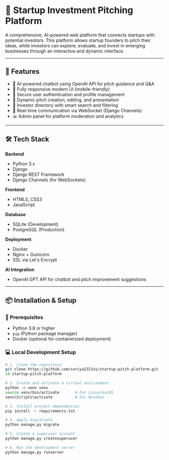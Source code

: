 # 🚀 Startup Investment Pitching Platform

A comprehensive, AI-powered web platform that connects startups with potential investors. This platform allows startup founders to pitch their ideas, while investors can explore, evaluate, and invest in emerging businesses through an interactive and dynamic interface.

----

## 🌟 Features

- 🤖 AI-powered chatbot using OpenAI API for pitch guidance and Q&A
- 📱 Fully responsive modern UI (mobile-friendly)
- 🔐 Secure user authentication and profile management
- 📄 Dynamic pitch creation, editing, and presentation
- 🧠 Investor directory with smart search and filtering
- 🔄 Real-time communication via WebSocket (Django Channels)
- 📊 Admin panel for platform moderation and analytics

---

## 🛠️ Tech Stack

**Backend**  
- Python 3.x  
- Django  
- Django REST Framework  
- Django Channels (for WebSockets)

**Frontend**  
- HTML5, CSS3  
- JavaScript 

**Database**  
- SQLite (Development)  
- PostgreSQL (Production)

**Deployment**  
- Docker  
- Nginx + Gunicorn  
- SSL via Let's Encrypt

**AI Integration**  
- OpenAI GPT API for chatbot and pitch improvement suggestions

---

## 📦 Installation & Setup

### 🔧 Prerequisites

- Python 3.8 or higher  
- `pip` (Python package manager)  
- Docker (optional for containerized deployment)

### 💻 Local Development Setup

```bash
# 1. Clone the repository
git clone https://github.com/suriya2311ss/startup-pitch-platform.git
cd startup-pitch-platform

# 2. Create and activate a virtual environment
python -m venv venv
source venv/bin/activate       # For Linux/macOS
venv\Scripts\activate          # For Windows

# 3. Install project dependencies
pip install -r requirements.txt

# 4. Apply migrations
python manage.py migrate

# 5. Create a superuser account
python manage.py createsuperuser

# 6. Run the development server
python manage.py runserver

